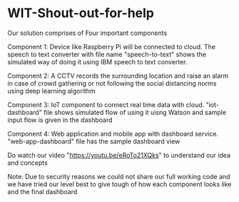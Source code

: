# WIT-Shout-out-for-help

Our solution comprises of Four important components

Component 1: Device like Raspberry Pi will be connected to cloud. The speech to text converter with file name "speech-to-text" shows the simulated way of doing it using IBM speech to  text converter.

Component 2: A CCTV records the surrounding location and raise an alarm in case of crowd gathering or not following the social distancing norms using deep learning algorithm

Component 3: IoT component to connect real time data with cloud. "iot-dashboard" file shows simulated flow of using it uisng Watson and sample input flow is given in the dashboard

Component 4: Web application and mobile app with dashboard service. "web-app-dashboard" file has the sample dashboard view

Do watch our video "https://youtu.be/eRoTo21XQks" to understand our idea and concepts

Note: Due to security reasons we could not share our full working code and we have tried
our level best to give tough of how each component looks like and the final dashboard
